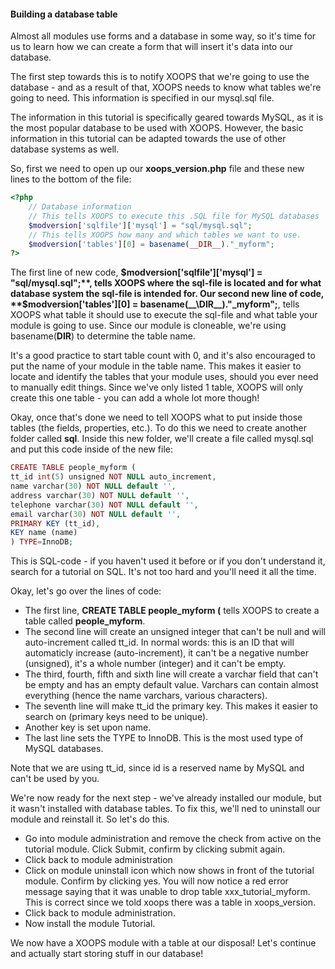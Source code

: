 #### Building a database table
Almost all modules use forms and a database in some way, so it's time for us to learn how we can create a form that will insert it's data into our database.

The first step towards this is to notify XOOPS that we're going to use the database - and as a result of that, XOOPS needs to know what tables we're going to need.
This information is specified in our mysql.sql file.

The information in this tutorial is specifically geared towards MySQL, as it is the most popular database to be used with XOOPS.
However, the basic information in this tutorial can be adapted towards the use of other database systems as well.

So, first we need to open up our **xoops_version.php** file and these new lines to the bottom of the file:
```php 
<?php
    // Database information
    // This tells XOOPS to execute this .SQL file for MySQL databases
    $modversion['sqlfile']['mysql'] = "sql/mysql.sql";
    // This tells XOOPS how many and which tables we want to use.
    $modversion['tables'][0] = basename(__DIR__)."_myform";
?>
```
The first line of new code, **$modversion['sqlfile']['mysql'] = "sql/mysql.sql";**, tells XOOPS where the sql-file is located and for what database system the sql-file is intended for.
Our second new line of code, **$modversion['tables'][0] = basename\(__\DIR\__\)."_myform";**, tells XOOPS what table it should use to execute the sql-file and what table your module is going to use. Since our module is cloneable, we're using basename\(__DIR__\) to determine the table name.

It's a good practice to start table count with 0, and it's also encouraged to put the name of your module in the table name. This makes it easier to locate and identify the tables that your module uses, should you ever need to manually edit things.
Since we've only listed 1 table, XOOPS will only create this one table - you can add a whole lot more though!

Okay, once that's done we need to tell XOOPS what to put inside those tables (the fields, properties, etc.).
To do this we need to create another folder called **sql**. Inside this new folder, we'll create a file called mysql.sql and put this code inside of the new file:

```php
CREATE TABLE people_myform (
tt_id int(5) unsigned NOT NULL auto_increment,
name varchar(30) NOT NULL default '',
address varchar(30) NOT NULL default '',
telephone varchar(30) NOT NULL default '',
email varchar(30) NOT NULL default '',
PRIMARY KEY (tt_id),
KEY name (name)
) TYPE=InnoDB;
```

This is SQL-code - if you haven't used it before or if you don't understand it, search for a tutorial on SQL. It's not too hard and you'll need it all the time.

Okay, let's go over the lines of code:
* The first line, **CREATE TABLE people\_myform (** tells XOOPS to create a table called **people_myform**.
* The second line will create an unsigned integer that can't be null and will auto-increment called tt_id. In normal words: this is an ID that will automaticly increase (auto-increment), it can't be a negative number (unsigned), it's a whole number (integer) and it can't be empty.
* The third, fourth, fifth and sixth line will create a varchar field that can't be empty and has an empty default value. Varchars can contain almost everything (hence the name varchars, various characters).
* The seventh line will make tt_id the primary key. This makes it easier to search on (primary keys need to be unique).
* Another key is set upon name.
* The last line sets the TYPE to InnoDB. This is the most used type of MySQL databases.

Note that we are using tt_id, since id is a reserved name by MySQL and can't be used by you.

We're now ready for the next step - we've already installed our module, but it wasn't installed with database tables.
To fix this, we'll ned to uninstall our module and reinstall it. So let's do this.
* Go into module administration and remove the check from active on the tutorial module. Click Submit, confirm by clicking submit again. 
* Click back to module administration
* Click on module uninstall icon which now shows in front of the tutorial module. Confirm by clicking yes. You will now notice a red error message saying that it was unable to drop table xxx_tutorial_myform. This is correct since we told xoops there was a table in xoops_version.
* Click back to module administration.
* Now install the module Tutorial.

We now have a XOOPS module with a table at our disposal! Let's continue and actually start storing stuff in our database!